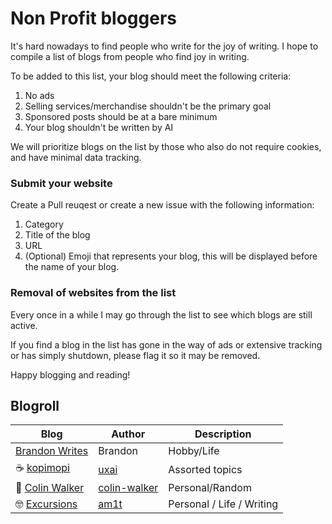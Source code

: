 # Non Profit bloggers
It's hard nowadays to find people who write for the joy of writing. I hope to compile a list of blogs from people who find joy in writing.

To be added to this list, your blog should meet the following criteria: 
1. No ads
2. Selling services/merchandise shouldn't be the primary goal
3. Sponsored posts should be at a bare minimum
4. Your blog shouldn't be written by AI

We will prioritize blogs on the list by those who also do not require cookies, and have minimal data tracking. 

### Submit your website
Create a Pull reuqest or create a new issue with the following information:
1. Category
2. Title of the blog
3. URL
4. (Optional) Emoji that represents your blog, this will be displayed before the name of your blog.

### Removal of websites from the list
Every once in a while I may go through the list to see which blogs are still active.

If you find a blog in the list has gone in the way of ads or extensive tracking or has simply shutdown, please flag it so it may be removed.

Happy blogging and reading!

## Blogroll

| Blog        | Author      | Description |
| ----------- | ----------- | ----------- |
| [Brandon Writes](https://www.brandonwrites.xyz)      | Brandon     | Hobby/Life
| ☕️ [kopimopi](https://kopimopi.com)   | [uxai](https://github.com/uxai)       | Assorted topics
| 🤔 [Colin Walker](https://colinwalker.blog)   | [colin-walker](https://github.com/colin-walker)       | Personal/Random
| 🤓 [Excursions](https://amitgawande.com)   | [am1t](https://github.com/am1t)       | Personal / Life / Writing
